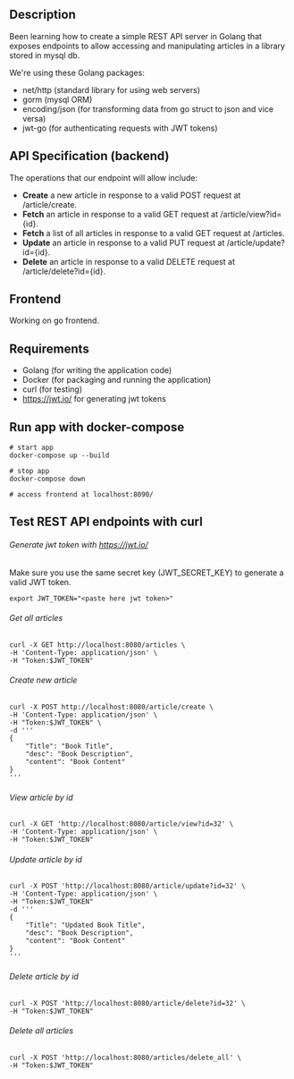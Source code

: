 ## Description

Been learning how to create a simple REST API server in Golang that exposes endpoints to allow accessing and manipulating articles in a library stored in mysql db. 

We're using these Golang packages:
* net/http (standard library for using web servers)
* gorm (mysql ORM)
* encoding/json (for transforming data from go struct to json and vice versa)
* jwt-go (for authenticating requests with JWT tokens)

## API Specification (backend)

The operations that our endpoint will allow include:
* **Create** a new article in response to a valid POST request at /article/create.
* **Fetch** an article in response to a valid GET request at /article/view?id={id}.
* **Fetch** a list of all articles in response to a valid GET request at /articles.
* **Update** an article in response to a valid PUT request at /article/update?id={id}.
* **Delete** an article in response to a valid DELETE request at /article/delete?id={id}.


## Frontend

Working on go frontend.

## Requirements

* Golang (for writing the application code)
* Docker (for packaging and running the application)
* curl (for testing)
* https://jwt.io/ for generating jwt tokens

## Run app with docker-compose

```
# start app
docker-compose up --build

# stop app
docker-compose down

# access frontend at localhost:8090/
```

## Test REST API endpoints with curl

###### Generate jwt token with https://jwt.io/
Make sure you use the same secret key (JWT_SECRET_KEY) to generate a valid JWT token.
```
export JWT_TOKEN="<paste here jwt token>"
```

###### Get all articles
```
curl -X GET http://localhost:8080/articles \
-H 'Content-Type: application/json' \
-H "Token:$JWT_TOKEN" 
```

###### Create new article
```
curl -X POST http://localhost:8080/article/create \
-H 'Content-Type: application/json' \
-H "Token:$JWT_TOKEN" \
-d '''
{
    "Title": "Book Title",
    "desc": "Book Description",
    "content": "Book Content"
}
'''
```

###### View article by id
```
curl -X GET 'http://localhost:8080/article/view?id=32' \
-H 'Content-Type: application/json' \
-H "Token:$JWT_TOKEN"
```

###### Update article by id
```
curl -X POST 'http://localhost:8080/article/update?id=32' \
-H 'Content-Type: application/json' \
-H "Token:$JWT_TOKEN"
-d '''
{
    "Title": "Updated Book Title",
    "desc": "Book Description",
    "content": "Book Content"
}
'''
```

###### Delete article by id
```
curl -X POST 'http://localhost:8080/article/delete?id=32' \
-H "Token:$JWT_TOKEN"
```

###### Delete all articles
```
curl -X POST 'http://localhost:8080/articles/delete_all' \
-H "Token:$JWT_TOKEN" 
```